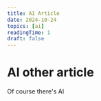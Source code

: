 ```yaml
---
title: AI Article
date: 2024-10-24
topics: [ai]
readingTime: 1
draft: false
---
```


# AI other article

Of course there's AI
